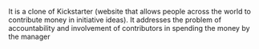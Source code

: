 It is a clone of Kickstarter (website that allows people across the world to contribute money in initiative ideas). It addresses the problem of accountability and involvement of contributors in spending the money by the manager 
